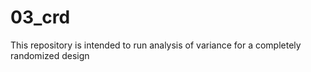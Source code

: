 # 03_crd

This repository is intended to run analysis of variance 
for a completely randomized design

